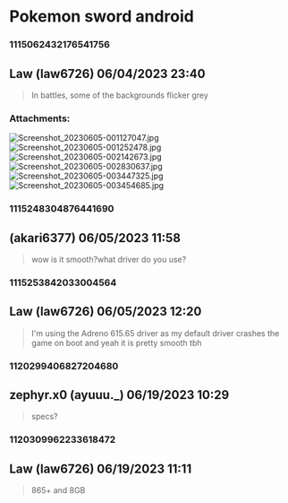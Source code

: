 # Pokemon sword android
### 1115062432176541756
## Law (law6726) 06/04/2023 23:40 

> In battles, some of the backgrounds flicker grey
### Attachments: 
![Screenshot_20230605-001127047.jpg](https://yuzudiscordbackup.s3.us-west-2.amazonaws.com/files-media/1115062432176541756_Screenshot_20230605-001127047.jpg)
![Screenshot_20230605-001252478.jpg](https://yuzudiscordbackup.s3.us-west-2.amazonaws.com/files-media/1115062432176541756_Screenshot_20230605-001252478.jpg)
![Screenshot_20230605-002142673.jpg](https://yuzudiscordbackup.s3.us-west-2.amazonaws.com/files-media/1115062432176541756_Screenshot_20230605-002142673.jpg)
![Screenshot_20230605-002830637.jpg](https://yuzudiscordbackup.s3.us-west-2.amazonaws.com/files-media/1115062432176541756_Screenshot_20230605-002830637.jpg)
![Screenshot_20230605-003447325.jpg](https://yuzudiscordbackup.s3.us-west-2.amazonaws.com/files-media/1115062432176541756_Screenshot_20230605-003447325.jpg)
![Screenshot_20230605-003454685.jpg](https://yuzudiscordbackup.s3.us-west-2.amazonaws.com/files-media/1115062432176541756_Screenshot_20230605-003454685.jpg)

### 1115248304876441690
##  (akari6377) 06/05/2023 11:58 

> wow is it smooth?what driver do you use?

### 1115253842033004564
## Law (law6726) 06/05/2023 12:20 

> I'm using the Adreno 615.65 driver as my default driver crashes the game on boot and yeah it is pretty smooth tbh

### 1120299406827204680
## zephyr.x0 (ayuuu._) 06/19/2023 10:29 

> specs?

### 1120309962233618472
## Law (law6726) 06/19/2023 11:11 

> 865+ and 8GB

